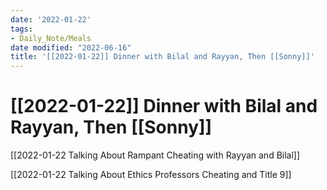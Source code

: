 ```yaml
---
date: '2022-01-22'
tags:
- Daily_Note/Meals
date modified: "2022-06-16"
title: '[[2022-01-22]] Dinner with Bilal and Rayyan, Then [[Sonny]]'
---
```


# [[2022-01-22]] Dinner with Bilal and Rayyan, Then [[Sonny]]
[[2022-01-22 Talking About Rampant Cheating with Rayyan and Bilal]]

[[2022-01-22 Talking About Ethics Professors Cheating and Title 9]]
